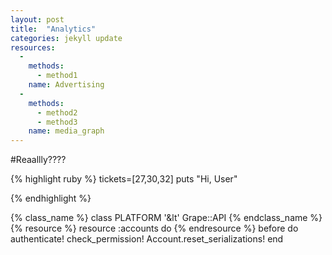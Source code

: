 ```yaml
---
layout: post
title:  "Analytics"
categories: jekyll update
resources: 
  - 
    methods: 
      - method1
    name: Advertising
  - 
    methods: 
      - method2
      - method3
    name: media_graph 
---
```


#Reaallly????

{% highlight ruby %}
tickets=[27,30,32]
puts "Hi, User"

{% endhighlight %}

{% class_name %}
  class PLATFORM '&lt' Grape::API
{% endclass_name %}
{% resource %}
    resource :accounts do
{% endresource %}
      before do 
        authenticate!
        check_permission!
        Account.reset_serializations!
      end
